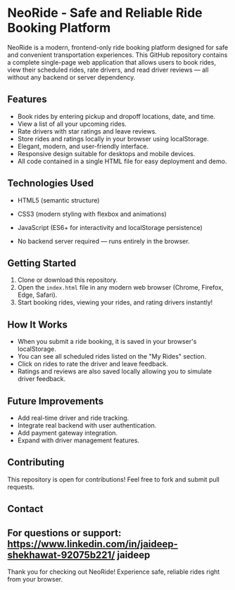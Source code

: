 # NeoRide - Safe and Reliable Ride Booking Platform

NeoRide is a modern, frontend-only ride booking platform designed for safe and convenient transportation experiences. This GitHub repository contains a complete single-page web application that allows users to book rides, view their scheduled rides, rate drivers, and read driver reviews — all without any backend or server dependency.

## Features

- Book rides by entering pickup and dropoff locations, date, and time.
- View a list of all your upcoming rides.
- Rate drivers with star ratings and leave reviews.
- Store rides and ratings locally in your browser using localStorage.
- Elegant, modern, and user-friendly interface.
- Responsive design suitable for desktops and mobile devices.
- All code contained in a single HTML file for easy deployment and demo.

## Technologies Used

- HTML5 (semantic structure)


- CSS3 (modern styling with flexbox and animations)
- JavaScript (ES6+ for interactivity and localStorage persistence)
- No backend server required — runs entirely in the browser.

## Getting Started

1. Clone or download this repository.
2. Open the `index.html` file in any modern web browser (Chrome, Firefox, Edge, Safari).
3. Start booking rides, viewing your rides, and rating drivers instantly!

## How It Works

- When you submit a ride booking, it is saved in your browser's localStorage.
- You can see all scheduled rides listed on the "My Rides" section.
- Click on rides to rate the driver and leave feedback.
- Ratings and reviews are also saved locally allowing you to simulate driver feedback.
  
## Future Improvements

- Add real-time driver and ride tracking.
- Integrate real backend with user authentication.
- Add payment gateway integration.
- Expand with driver management features.

## Contributing

This repository is open for contributions! Feel free to fork and submit pull requests.

## Contact

For questions or support:
https://www.linkedin.com/in/jaideep-shekhawat-92075b221/
jaideep
---

Thank you for checking out NeoRide! Experience safe, reliable rides right from your browser.
